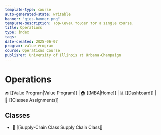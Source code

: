 ```yaml
---
template-type: course
auto-generated-state: writable
banner: "gies-banner.png"
template-description: Top-level folder for a single course.
title: Operations
type: index
tags: 
date-created: 2025-06-07
program: Value Program
course: Operations Course
publisher: University of Illinois at Urbana-Champaign
---
```


# Operations



🔙 [[Value Program|Value Program]] | 🏠 [[MBA|Home]] | 📊 [[Dashboard]] | 📝 [[Classes Assignments]]



## Classes



- 📁 [[Supply-Chain Class|Supply Chain Class]]

